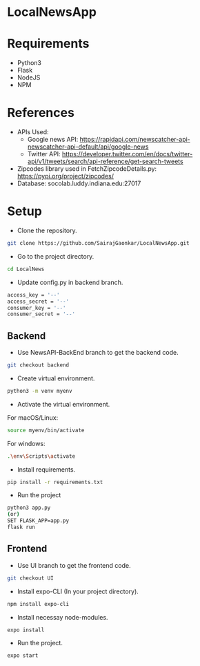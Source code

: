 # LocalNewsApp

# Requirements
- Python3
- Flask
- NodeJS
- NPM

# References
- APIs Used:
  - Google news API: https://rapidapi.com/newscatcher-api-newscatcher-api-default/api/google-news
  - Twitter API: https://developer.twitter.com/en/docs/twitter-api/v1/tweets/search/api-reference/get-search-tweets
- Zipcodes library used in FetchZipcodeDetails.py: https://pypi.org/project/zipcodes/
- Database: socolab.luddy.indiana.edu:27017
 

# Setup
- Clone the repository.
```bash 
git clone https://github.com/SairajGaonkar/LocalNewsApp.git
```
- Go to the project directory.
```bash
cd LocalNews
```
- Update config.py in backend branch.
```bash
access_key = '--'
access_secret = '--'
consumer_key = '--'
consumer_secret = '--'
```

## Backend
- Use NewsAPI-BackEnd branch to get the backend code.
```bash
git checkout backend
```
- Create virtual environment.
```bash
python3 -m venv myenv
```
- Activate the virtual environment.

For macOS/Linux: 
```bash
source myenv/bin/activate
```
For windows:
```bash
.\env\Scripts\activate
```
- Install requirements.
```bash
pip install -r requirements.txt
```
- Run the project
```bash
python3 app.py
(or)
SET FLASK_APP=app.py
flask run
```

## Frontend
- Use UI branch to get the frontend code.
```bash
git checkout UI
```
- Install expo-CLI (In your project directory).
```bash
npm install expo-cli
```
- Install necessay node-modules.
```bash
expo install
```
- Run the project.
```bash
expo start
```

